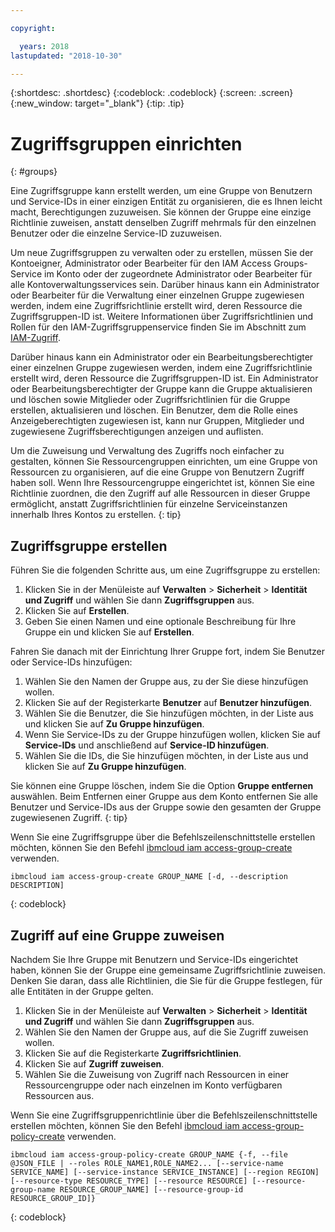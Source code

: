 ```yaml
---

copyright:

  years: 2018
lastupdated: "2018-10-30"

---
```


{:shortdesc: .shortdesc}
{:codeblock: .codeblock}
{:screen: .screen}
{:new_window: target="_blank"}
{:tip: .tip}


# Zugriffsgruppen einrichten
{: #groups}

Eine Zugriffsgruppe kann erstellt werden, um eine Gruppe von Benutzern und Service-IDs in einer einzigen Entität zu organisieren, die es Ihnen leicht macht, Berechtigungen zuzuweisen. Sie können der Gruppe eine einzige Richtlinie zuweisen, anstatt denselben Zugriff mehrmals für den einzelnen Benutzer oder die einzelne Service-ID zuzuweisen.

Um neue Zugriffsgruppen zu verwalten oder zu erstellen, müssen Sie der Kontoeigner, Administrator oder Bearbeiter für den IAM Access Groups-Service im Konto oder der zugeordnete Administrator oder Bearbeiter für alle Kontoverwaltungsservices sein. Darüber hinaus kann ein Administrator oder Bearbeiter für die Verwaltung einer einzelnen Gruppe zugewiesen werden, indem eine Zugriffsrichtlinie erstellt wird, deren Ressource die Zugriffsgruppen-ID ist. Weitere Informationen über Zugriffsrichtlinien und Rollen für den IAM-Zugriffsgruppenservice finden Sie im Abschnitt zum [IAM-Zugriff](/docs/iam/users_roles.html#platformrolestable2).

Darüber hinaus kann ein Administrator oder ein Bearbeitungsberechtigter einer einzelnen Gruppe zugewiesen werden, indem eine Zugriffsrichtlinie erstellt wird, deren Ressource die Zugriffsgruppen-ID ist. Ein Administrator oder Bearbeitungsberechtigter der Gruppe kann die Gruppe aktualisieren und löschen sowie Mitglieder oder Zugriffsrichtlinien für die Gruppe erstellen, aktualisieren und löschen. Ein Benutzer, dem die Rolle eines Anzeigeberechtigten zugewiesen ist, kann nur Gruppen, Mitglieder und zugewiesene Zugriffsberechtigungen anzeigen und auflisten.

Um die Zuweisung und Verwaltung des Zugriffs noch einfacher zu gestalten, können Sie Ressourcengruppen einrichten, um eine Gruppe von Ressourcen zu organisieren, auf die eine Gruppe von Benutzern Zugriff haben soll. Wenn Ihre Ressourcengruppe eingerichtet ist, können Sie eine Richtlinie zuordnen, die den Zugriff auf alle Ressourcen in dieser Gruppe ermöglicht, anstatt Zugriffsrichtlinien für einzelne Serviceinstanzen innerhalb Ihres Kontos zu erstellen. 
{: tip}

## Zugriffsgruppe erstellen

Führen Sie die folgenden Schritte aus, um eine Zugriffsgruppe zu erstellen:

1. Klicken Sie in der Menüleiste auf **Verwalten** &gt; **Sicherheit** &gt; **Identität und Zugriff** und wählen Sie dann **Zugriffsgruppen** aus.
2. Klicken Sie auf **Erstellen**.
3. Geben Sie einen Namen und eine optionale Beschreibung für Ihre Gruppe ein und klicken Sie auf **Erstellen**.

Fahren Sie danach mit der Einrichtung Ihrer Gruppe fort, indem Sie Benutzer oder Service-IDs hinzufügen:

1. Wählen Sie den Namen der Gruppe aus, zu der Sie diese hinzufügen wollen.
2. Klicken Sie auf der Registerkarte **Benutzer** auf **Benutzer hinzufügen**. 
3. Wählen Sie die Benutzer, die Sie hinzufügen möchten, in der Liste aus und klicken Sie auf **Zu Gruppe hinzufügen**.
4. Wenn Sie Service-IDs zu der Gruppe hinzufügen wollen, klicken Sie auf **Service-IDs** und anschließend auf **Service-ID hinzufügen**.
5. Wählen Sie die IDs, die Sie hinzufügen möchten, in der Liste aus und klicken Sie auf **Zu Gruppe hinzufügen**.

Sie können eine Gruppe löschen, indem Sie die Option **Gruppe entfernen** auswählen. Beim Entfernen einer Gruppe aus dem Konto entfernen Sie alle Benutzer und Service-IDs aus der Gruppe sowie den gesamten der Gruppe zugewiesenen Zugriff.
{: tip}

Wenn Sie eine Zugriffsgruppe über die Befehlszeilenschnittstelle erstellen möchten, können Sie den Befehl [ibmcloud iam access-group-create](/docs/cli/reference/ibmcloud/cli_api_policy.html#ibmcloud_iam_access_group_create) verwenden.
```
ibmcloud iam access-group-create GROUP_NAME [-d, --description DESCRIPTION]
```
{: codeblock}


## Zugriff auf eine Gruppe zuweisen

Nachdem Sie Ihre Gruppe mit Benutzern und Service-IDs eingerichtet haben, können Sie der Gruppe eine gemeinsame Zugriffsrichtlinie zuweisen. Denken Sie daran, dass alle Richtlinien, die Sie für die Gruppe festlegen, für alle Entitäten in der Gruppe gelten.

1. Klicken Sie in der Menüleiste auf **Verwalten** &gt; **Sicherheit** &gt; **Identität und Zugriff** und wählen Sie dann **Zugriffsgruppen** aus.
2. Wählen Sie den Namen der Gruppe aus, auf die Sie Zugriff zuweisen wollen. 
3. Klicken Sie auf die Registerkarte **Zugriffsrichtlinien**.
4. Klicken Sie auf **Zugriff zuweisen**. 
5. Wählen Sie die Zuweisung von Zugriff nach Ressourcen in einer Ressourcengruppe oder nach einzelnen im Konto verfügbaren Ressourcen aus.

Wenn Sie eine Zugriffsgruppenrichtlinie über die Befehlszeilenschnittstelle erstellen möchten, können Sie den Befehl [ibmcloud iam access-group-policy-create](/docs/cli/reference/ibmcloud/cli_api_policy.html#ibmcloud_iam_access_group_policy_create) verwenden.
```
ibmcloud iam access-group-policy-create GROUP_NAME {-f, --file @JSON_FILE | --roles ROLE_NAME1,ROLE_NAME2... [--service-name SERVICE_NAME] [--service-instance SERVICE_INSTANCE] [--region REGION] [--resource-type RESOURCE_TYPE] [--resource RESOURCE] [--resource-group-name RESOURCE_GROUP_NAME] [--resource-group-id RESOURCE_GROUP_ID]}
```
{: codeblock}
